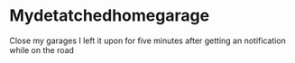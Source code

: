 # Mydetatchedhomegarage
Close my garages I left it upon for five minutes after getting an notification while on the road
